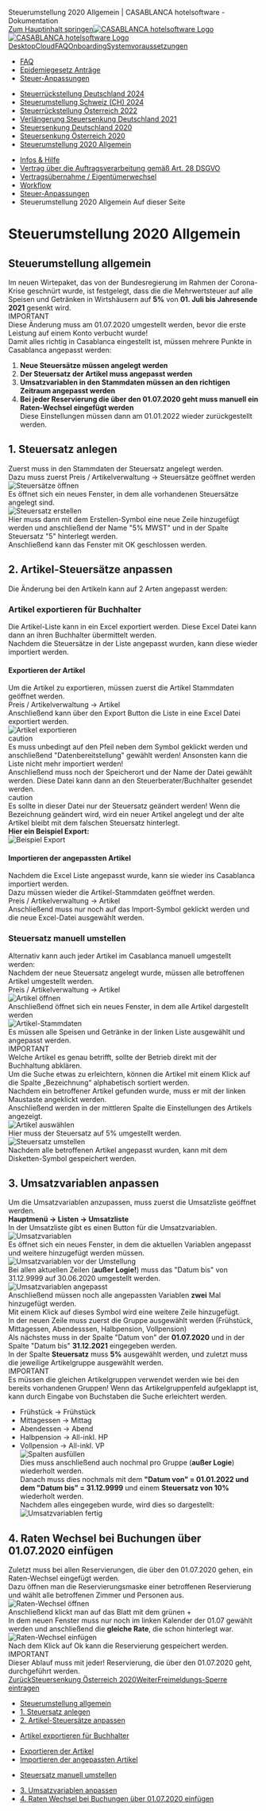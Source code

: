 Steuerumstellung 2020 Allgemein | CASABLANCA hotelsoftware - Dokumentation  
[Zum Hauptinhalt springen](https://docs.casablanca.at/faq/change_of_taxes/tax_cut_2020_manual/#__docusaurus_skipToContent_fallback)[![CASABLANCA hotelsoftware Logo](https://docs.casablanca.at/img/logo.png) ![CASABLANCA hotelsoftware Logo](https://docs.casablanca.at/img/Casablanca_LOGO_2022_neg.png)](https://docs.casablanca.at/) [Desktop](https://docs.casablanca.at/desktop/desktop/)[Cloud](https://docs.casablanca.at/cloud/cloud_systems/)[FAQ](https://docs.casablanca.at/faq)[Onboarding](https://docs.casablanca.at/onboarding/fiscalization)[Systemvoraussetzungen](https://docs.casablanca.at/system_requirements)  
* [FAQ](https://docs.casablanca.at/faq/)
* [Epidemiegesetz Anträge](https://docs.casablanca.at/faq/epidemic_law/)
* [Steuer-Anpassungen](https://docs.casablanca.at/faq/change_of_taxes/)
+ [Steuerrückstellung Deutschland 2024](https://docs.casablanca.at/faq/change_of_taxes/tax_cut_ger_2024)
+ [Steuerumstellung Schweiz (CH) 2024](https://docs.casablanca.at/faq/change_of_taxes/tax_cut_ch_2024)
+ [Steuerrückstellung Österreich 2022](https://docs.casablanca.at/faq/change_of_taxes/tax_cut_2022)
+ [Verlängerung Steuersenkung Deutschland 2021](https://docs.casablanca.at/faq/change_of_taxes/tax_cut_ger_2021)
+ [Steuersenkung Deutschland 2020](https://docs.casablanca.at/faq/change_of_taxes/tax_cut_ger_2020)
+ [Steuersenkung Österreich 2020](https://docs.casablanca.at/faq/change_of_taxes/tax_cut_2020)
+ [Steuerumstellung 2020 Allgemein](https://docs.casablanca.at/faq/change_of_taxes/tax_cut_2020_manual)
* [Infos & Hilfe](https://docs.casablanca.at/faq/info_help/block_vacancies)
* [Vertrag über die Auftragsverarbeitung gemäß Art. 28 DSGVO](https://docs.casablanca.at/faq/dsgvo/)
* [Vertragsübernahme / Eigentümerwechsel](https://docs.casablanca.at/faq/customer_change/)
* [Workflow](https://docs.casablanca.at/faq/workflow/)  
* [Steuer-Anpassungen](https://docs.casablanca.at/faq/change_of_taxes/)
* Steuerumstellung 2020 Allgemein
Auf dieser Seite

# Steuerumstellung 2020 Allgemein  
## Steuerumstellung allgemein[](https://docs.casablanca.at/faq/change_of_taxes/tax_cut_2020_manual/#steuerumstellung-allgemein "Direkter Link zu Steuerumstellung allgemein")  
Im neuen Wirtepaket, das von der Bundesregierung im Rahmen der Corona-Krise geschnürt wurde, ist festgelegt, dass die die Mehrwertsteuer auf alle Speisen und Getränken in Wirtshäusern auf **5%** von **01. Juli bis Jahresende 2021** gesenkt wird.  
IMPORTANT  
Diese Änderung muss am 01.07.2020 umgestellt werden, bevor die erste Leistung auf einem Konto verbucht wurde!  
Damit alles richtig in Casablanca eingestellt ist, müssen mehrere Punkte in Casablanca angepasst werden:  
1. **Neue Steuersätze müssen angelegt werden**
2. **Der Steuersatz der Artikel muss angepasst werden**
3. **Umsatzvariablen in den Stammdaten müssen an den richtigen Zeitraum angepasst werden**
4. **Bei jeder Reservierung die über den 01.07.2020 geht muss manuell ein Raten-Wechsel eingefügt werden**  
Diese Einstellungen müssen dann am 01.01.2022 wieder zurückgestellt werden.

## 1. Steuersatz anlegen[](https://docs.casablanca.at/faq/change_of_taxes/tax_cut_2020_manual/#1-steuersatz-anlegen "Direkter Link zu 1. Steuersatz anlegen")  
Zuerst muss in den Stammdaten der Steuersatz angelegt werden.  
Dazu muss zuerst Preis / Artikelverwaltung -> Steuersätze geöffnet werden
![Steuersätze öffnen](https://docs.casablanca.at/assets/images/open_taxes-d7987f1a51cf2ccee919397db5c6befd.png "Steuersätze öffnen")  
Es öffnet sich ein neues Fenster, in dem alle vorhandenen Steuersätze angelegt sind.  
![Steuersatz erstellen](https://docs.casablanca.at/assets/images/create_tax-12773f9314f4259600b747ab4b3176c9.png "Steuersatz erstellen")  
Hier muss dann mit dem Erstellen-Symbol eine neue Zeile hinzugefügt werden und anschließend der Name "5% MWST" und in der Spalte Steuersatz "5" hinterlegt werden.  
Anschließend kann das Fenster mit OK geschlossen werden.

## 2. Artikel-Steuersätze anpassen[](https://docs.casablanca.at/faq/change_of_taxes/tax_cut_2020_manual/#2-artikel-steuersätze-anpassen "Direkter Link zu 2. Artikel-Steuersätze anpassen")  
Die Änderung bei den Artikeln kann auf 2 Arten angepasst werden:

### Artikel exportieren für Buchhalter[](https://docs.casablanca.at/faq/change_of_taxes/tax_cut_2020_manual/#artikel-exportieren-für-buchhalter "Direkter Link zu Artikel exportieren für Buchhalter")  
Die Artikel-Liste kann in ein Excel exportiert werden. Diese Excel Datei kann dann an ihren Buchhalter übermittelt werden.  
Nachdem die Steuersätze in der Liste angepasst wurden, kann diese wieder importiert werden.  
#### Exportieren der Artikel[](https://docs.casablanca.at/faq/change_of_taxes/tax_cut_2020_manual/#exportieren-der-artikel "Direkter Link zu Exportieren der Artikel")  
Um die Artikel zu exportieren, müssen zuerst die Artikel Stammdaten geöffnet werden.  
Preis / Artikelverwaltung -> Artikel  
Anschließend kann über den Export Button die Liste in eine Excel Datei exportiert werden.  
![Artikel exportieren](https://docs.casablanca.at/assets/images/article_export-2ef4ce3f6a7fcee3fe0c3c9eea2d7cd5.png "Artikel exportieren")  
caution  
Es muss unbedingt auf den Pfeil neben dem Symbol geklickt werden und anschließend "Datenbereitstellung" gewählt werden! Ansonsten kann die Liste nicht mehr importiert werden!  
Anschließend muss noch der Speicherort und der Name der Datei gewählt werden.
Diese Datei kann dann an den Steuerberater/Buchhalter gesendet werden.  
caution  
Es sollte in dieser Datei nur der Steuersatz geändert werden! Wenn die Bezeichnung geändert wird, wird ein neuer Artikel angelegt und der alte Artikel bleibt mit dem falschen Steuersatz hinterlegt.  
**Hier ein Beispiel Export:**  
![Beispiel Export](https://docs.casablanca.at/assets/images/export-7b8c5ea3e0f2f42e29604a84e1940989.png "Beispiel Export")  
#### Importieren der angepassten Artikel[](https://docs.casablanca.at/faq/change_of_taxes/tax_cut_2020_manual/#importieren-der-angepassten-artikel "Direkter Link zu Importieren der angepassten Artikel")  
Nachdem die Excel Liste angepasst wurde, kann sie wieder ins Casablanca importiert werden.  
Dazu müssen wieder die Artikel-Stammdaten geöffnet werden.  
Preis / Artikelverwaltung -> Artikel  
Anschließend muss nur noch auf das Import-Symbol geklickt werden und die neue Excel-Datei ausgewählt werden.

### Steuersatz manuell umstellen[](https://docs.casablanca.at/faq/change_of_taxes/tax_cut_2020_manual/#steuersatz-manuell-umstellen "Direkter Link zu Steuersatz manuell umstellen")  
Alternativ kann auch jeder Artikel im Casablanca manuell umgestellt werden:  
Nachdem der neue Steuersatz angelegt wurde, müssen alle betroffenen Artikel umgestellt werden.  
Preis / Artikelverwaltung -> Artikel  
![Artikel öffnen](https://docs.casablanca.at/assets/images/open_articles-d54fb5bcc0bd969fc494d6ab93441506.png "Artikel öffnen")  
Anschließend öffnet sich ein neues Fenster, in dem alle Artikel dargestellt werden  
![Artikel-Stammdaten](https://docs.casablanca.at/assets/images/article-20b79e864526a974d2e13eedda0f7e66.png "Artikel-Stammdaten")  
Es müssen alle Speisen und Getränke in der linken Liste ausgewählt und angepasst werden.  
IMPORTANT  
Welche Artikel es genau betrifft, sollte der Betrieb direkt mit der Buchhaltung abklären.  
Um die Suche etwas zu erleichtern, können die Artikel mit einem Klick auf die Spalte „Bezeichnung“ alphabetisch sortiert werden.  
Nachdem ein betroffener Artikel gefunden wurde, muss er mit der linken Maustaste angeklickt werden.  
Anschließend werden in der mittleren Spalte die Einstellungen des Artikels angezeigt.  
![Artikel auswählen](https://docs.casablanca.at/assets/images/choose_article-ad7baa3735463a3154f7d68a569c7fcb.png "Artikel auswählen")  
Hier muss der Steuersatz auf 5% umgestellt werden.  
![Steuersatz umstellen](https://docs.casablanca.at/assets/images/change_tax-683337c7ebb38404f7b81b27d79ee03d.png "Steuersatz umstellen")  
Nachdem alle betroffenen Artikel angepasst wurden, kann mit dem Disketten-Symbol gespeichert werden.

## 3. Umsatzvariablen anpassen[](https://docs.casablanca.at/faq/change_of_taxes/tax_cut_2020_manual/#3-umsatzvariablen-anpassen "Direkter Link zu 3. Umsatzvariablen anpassen")  
Um die Umsatzvariablen anzupassen, muss zuerst die Umsatzliste geöffnet werden.  
**Hauptmenü -> Listen -> Umsatzliste**  
In der Umsatzliste gibt es einen Button für die Umsatzvariablen.  
![Umsatzvariablen](https://docs.casablanca.at/assets/images/value_variables-a0480250116b593ba2641c7f09ba8738.png "Umsatzvariablen")  
Es öffnet sich ein neues Fenster, in dem die aktuellen Variablen angepasst und weitere hinzugefügt werden müssen.  
![Umsatzvariablen vor der Umstellung](https://docs.casablanca.at/assets/images/value_variables_old-4840fea090b6b7f763f4899bdbdc75f3.png "Umsatzvariablen vor der Umstellung")  
Bei allen aktuellen Zeilen (**außer Logie!**) muss das "Datum bis" von 31.12.9999 auf 30.06.2020 umgestellt werden.  
![Umsatzvariablen angepasst](https://docs.casablanca.at/assets/images/value_variables_changed-8f293127affc590a5423b10719a46280.png "Umsatzvariablen angepasst")  
Anschließend müssen noch alle angepassten Variablen **zwei** Mal hinzugefügt werden.  
Mit einem Klick auf dieses Symbol wird eine weitere Zeile hinzugefügt.  
In der neuen Zeile muss zuerst die Gruppe ausgewählt werden (Frühstück, Mittagessen, Abendesssen, Halbpension, Vollpension)  
Als nächstes muss in der Spalte "Datum von" der **01.07.2020** und in der Spalte "Datum bis" **31.12.2021** eingegeben werden.  
In der Spalte **Steuersatz** muss **5%** ausgewählt werden, und zuletzt muss die jeweilige Artikelgruppe ausgewählt werden.  
IMPORTANT  
Es müssen die gleichen Artikelgruppen verwendet werden wie bei den bereits vorhandenen Gruppen! Wenn das Artikelgruppenfeld aufgeklappt ist, kann durch Eingabe von Buchstaben die Suche erleichtert werden.  
* Frühstück -> Frühstück
* Mittagessen -> Mittag
* Abendessen -> Abend
* Halbpension -> All-inkl. HP
* Vollpension -> All-inkl. VP  
![Spalten ausfüllen](https://docs.casablanca.at/assets/images/fill_columns-25d4002fa2603dc3e04d6ecfe701f141.png "Spalten ausfüllen")  
Dies muss anschließend auch nochmal pro Gruppe (**außer Logie**) wiederholt werden.  
Danach muss dies nochmals mit dem **"Datum von" = 01.01.2022 und dem "Datum bis" = 31.12.9999** und einem **Steuersatz von 10%** wiederholt werden.  
Nachdem alles eingegeben wurde, wird dies so dargestellt:  
![Umsatzvariablen fertig](https://docs.casablanca.at/assets/images/value_variables_done-e2f3e7ca6001c6421013bc8920321378.png "Umsatzvariablen fertig")

## 4. Raten Wechsel bei Buchungen über 01.07.2020 einfügen[](https://docs.casablanca.at/faq/change_of_taxes/tax_cut_2020_manual/#4-raten-wechsel-bei-buchungen-über-01072020-einfügen "Direkter Link zu 4. Raten Wechsel bei Buchungen über 01.07.2020 einfügen")  
Zuletzt muss bei allen Reservierungen, die über den 01.07.2020 gehen, ein Raten-Wechsel eingefügt werden.  
Dazu öffnen man die Reservierungsmaske einer betroffenen Reservierung und wählt alle betroffenen Zimmer und Personen aus.  
![Raten-Wechsel öffnen](https://docs.casablanca.at/assets/images/rate_change-b0f8349595ea8dda58d783b0ce3c6989.png "Raten-Wechsel öffnen")  
Anschließend klickt man auf das Blatt mit dem grünen +  
In dem neuen Fenster muss nur noch im linken Kalender der 01.07 gewählt werden und anschließend die **gleiche Rate**, die schon hinterlegt war.  
![Raten-Wechsel einfügen](https://docs.casablanca.at/assets/images/add_rate_change-ef43c9d54e2ca1add65319a7553e9c47.gif "Raten-Wechsel einfügen")  
Nach dem Klick auf Ok kann die Reservierung gespeichert werden.  
IMPORTANT  
Dieser Ablauf muss mit jeder! Reservierung, die über den 01.07.2020 geht, durchgeführt werden.  
[ZurückSteuersenkung Österreich 2020](https://docs.casablanca.at/faq/change_of_taxes/tax_cut_2020)[WeiterFreimeldungs-Sperre eintragen](https://docs.casablanca.at/faq/info_help/block_vacancies)  
* [Steuerumstellung allgemein](https://docs.casablanca.at/faq/change_of_taxes/tax_cut_2020_manual/#steuerumstellung-allgemein)
* [1. Steuersatz anlegen](https://docs.casablanca.at/faq/change_of_taxes/tax_cut_2020_manual/#1-steuersatz-anlegen)
* [2. Artikel-Steuersätze anpassen](https://docs.casablanca.at/faq/change_of_taxes/tax_cut_2020_manual/#2-artikel-steuersätze-anpassen)
+ [Artikel exportieren für Buchhalter](https://docs.casablanca.at/faq/change_of_taxes/tax_cut_2020_manual/#artikel-exportieren-für-buchhalter)
- [Exportieren der Artikel](https://docs.casablanca.at/faq/change_of_taxes/tax_cut_2020_manual/#exportieren-der-artikel)
- [Importieren der angepassten Artikel](https://docs.casablanca.at/faq/change_of_taxes/tax_cut_2020_manual/#importieren-der-angepassten-artikel)
+ [Steuersatz manuell umstellen](https://docs.casablanca.at/faq/change_of_taxes/tax_cut_2020_manual/#steuersatz-manuell-umstellen)
* [3. Umsatzvariablen anpassen](https://docs.casablanca.at/faq/change_of_taxes/tax_cut_2020_manual/#3-umsatzvariablen-anpassen)
* [4. Raten Wechsel bei Buchungen über 01.07.2020 einfügen](https://docs.casablanca.at/faq/change_of_taxes/tax_cut_2020_manual/#4-raten-wechsel-bei-buchungen-über-01072020-einfügen)